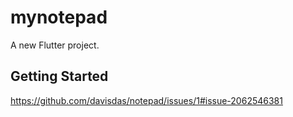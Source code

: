 # mynotepad

A new Flutter project.

## Getting Started

https://github.com/davisdas/notepad/issues/1#issue-2062546381

